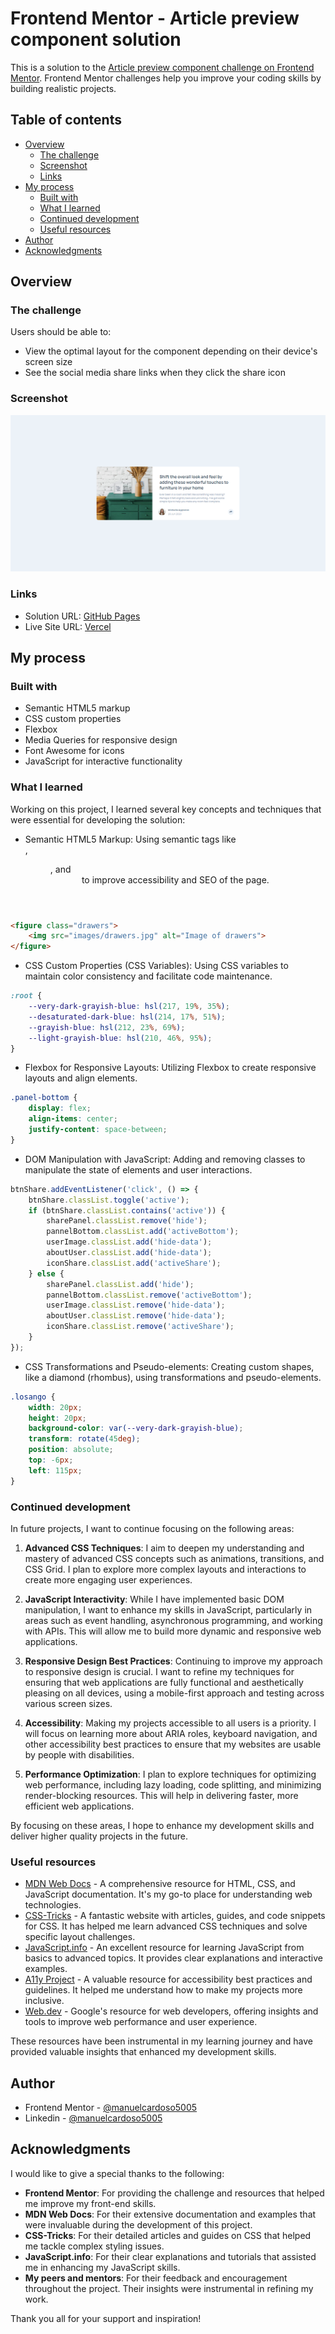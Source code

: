 # Frontend Mentor - Article preview component solution

This is a solution to the [Article preview component challenge on Frontend Mentor](https://www.frontendmentor.io/challenges/article-preview-component-dYBN_pYFT). Frontend Mentor challenges help you improve your coding skills by building realistic projects. 

## Table of contents

- [Overview](#overview)
  - [The challenge](#the-challenge)
  - [Screenshot](#screenshot)
  - [Links](#links)
- [My process](#my-process)
  - [Built with](#built-with)
  - [What I learned](#what-i-learned)
  - [Continued development](#continued-development)
  - [Useful resources](#useful-resources)
- [Author](#author)
- [Acknowledgments](#acknowledgments)

## Overview

### The challenge

Users should be able to:

- View the optimal layout for the component depending on their device's screen size
- See the social media share links when they click the share icon

### Screenshot

![](./screenshot.jpg)

### Links

- Solution URL: [GitHub Pages](https://github.com/manuelcardoso5005/article-preview-component-master?tab=readme-ov-file)
- Live Site URL: [Vercel](https://your-live-site-url.com)

## My process

### Built with

- Semantic HTML5 markup
- CSS custom properties
- Flexbox
- Media Queries for responsive design
- Font Awesome for icons
- JavaScript for interactive functionality

### What I learned

Working on this project, I learned several key concepts and techniques that were essential for developing the solution:

- Semantic HTML5 Markup:
Using semantic tags like <main>, <figure>, and <header> to improve accessibility and SEO of the page.

```html
<figure class="drawers">
    <img src="images/drawers.jpg" alt="Image of drawers">
</figure>
```

- CSS Custom Properties (CSS Variables):
Using CSS variables to maintain color consistency and facilitate code maintenance.

```css
:root {
    --very-dark-grayish-blue: hsl(217, 19%, 35%);
    --desaturated-dark-blue: hsl(214, 17%, 51%);
    --grayish-blue: hsl(212, 23%, 69%);
    --light-grayish-blue: hsl(210, 46%, 95%);
}
```

- Flexbox for Responsive Layouts:
Utilizing Flexbox to create responsive layouts and align elements.

```css
.panel-bottom {
    display: flex;
    align-items: center;
    justify-content: space-between;
}
```

- DOM Manipulation with JavaScript:
Adding and removing classes to manipulate the state of elements and user interactions.

```js
btnShare.addEventListener('click', () => {
    btnShare.classList.toggle('active');
    if (btnShare.classList.contains('active')) {
        sharePanel.classList.remove('hide');
        pannelBottom.classList.add('activeBottom');
        userImage.classList.add('hide-data');
        aboutUser.classList.add('hide-data');
        iconShare.classList.add('activeShare');
    } else {
        sharePanel.classList.add('hide');
        pannelBottom.classList.remove('activeBottom');
        userImage.classList.remove('hide-data');
        aboutUser.classList.remove('hide-data');
        iconShare.classList.remove('activeShare');
    }
});
```

- CSS Transformations and Pseudo-elements:
Creating custom shapes, like a diamond (rhombus), using transformations and pseudo-elements.

```css
.losango {
    width: 20px;
    height: 20px;
    background-color: var(--very-dark-grayish-blue);
    transform: rotate(45deg);
    position: absolute;
    top: -6px;
    left: 115px;
}
```

### Continued development

In future projects, I want to continue focusing on the following areas:

1. **Advanced CSS Techniques**:
   I aim to deepen my understanding and mastery of advanced CSS concepts such as animations, transitions, and CSS Grid. I plan to explore more complex layouts and interactions to create more engaging user experiences.

2. **JavaScript Interactivity**:
   While I have implemented basic DOM manipulation, I want to enhance my skills in JavaScript, particularly in areas such as event handling, asynchronous programming, and working with APIs. This will allow me to build more dynamic and responsive web applications.

3. **Responsive Design Best Practices**:
   Continuing to improve my approach to responsive design is crucial. I want to refine my techniques for ensuring that web applications are fully functional and aesthetically pleasing on all devices, using a mobile-first approach and testing across various screen sizes.

4. **Accessibility**:
   Making my projects accessible to all users is a priority. I will focus on learning more about ARIA roles, keyboard navigation, and other accessibility best practices to ensure that my websites are usable by people with disabilities.

5. **Performance Optimization**:
   I plan to explore techniques for optimizing web performance, including lazy loading, code splitting, and minimizing render-blocking resources. This will help in delivering faster, more efficient web applications.

By focusing on these areas, I hope to enhance my development skills and deliver higher quality projects in the future.

### Useful resources

- [MDN Web Docs](https://developer.mozilla.org/en-US/) - A comprehensive resource for HTML, CSS, and JavaScript documentation. It's my go-to place for understanding web technologies.
- [CSS-Tricks](https://css-tricks.com/) - A fantastic website with articles, guides, and code snippets for CSS. It has helped me learn advanced CSS techniques and solve specific layout challenges.
- [JavaScript.info](https://javascript.info/) - An excellent resource for learning JavaScript from basics to advanced topics. It provides clear explanations and interactive examples.
- [A11y Project](https://www.a11yproject.com/) - A valuable resource for accessibility best practices and guidelines. It helped me understand how to make my projects more inclusive.
- [Web.dev](https://web.dev/) - Google's resource for web developers, offering insights and tools to improve web performance and user experience.

These resources have been instrumental in my learning journey and have provided valuable insights that enhanced my development skills.

## Author

- Frontend Mentor - [@manuelcardoso5005](https://www.frontendmentor.io/profile/manuelcardoso5005)
- Linkedin - [@manuelcardoso5005](https://www.linkedin.com/in/manuelcardoso5005/)

## Acknowledgments

I would like to give a special thanks to the following:

- **Frontend Mentor**: For providing the challenge and resources that helped me improve my front-end skills.
- **MDN Web Docs**: For their extensive documentation and examples that were invaluable during the development of this project.
- **CSS-Tricks**: For their detailed articles and guides on CSS that helped me tackle complex styling issues.
- **JavaScript.info**: For their clear explanations and tutorials that assisted me in enhancing my JavaScript skills.
- **My peers and mentors**: For their feedback and encouragement throughout the project. Their insights were instrumental in refining my work.

Thank you all for your support and inspiration!